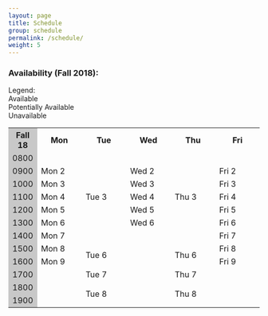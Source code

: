 ```yaml
---
layout: page
title: Schedule
group: schedule
permalink: /schedule/
weight: 5
---
```


### Availability (Fall 2018):

<div>
  <div class="legend">Legend: </div>
  <div class="legend"><div class="legendbox available"></div> Available</div>
  <div class="legend"><div class="legendbox potentially"></div> Potentially Available</div>
  <div class="legend"><div class="legendbox unavailable"></div> Unavailable</div>
</div>

<table class="classschedule">
  <colgroup>
    <col width="10%" style="background-color: #C8C8C8;"/>
    <col width="18%" />
    <col width="18%" />
    <col width="18%" />
    <col width="18%" />
    <col width="18%" />
  </colgroup>
  
  <tr class="header">
    <th>Fall 18</th>
    <th>Mon</th>
    <th>Tue</th>
    <th>Wed</th>
    <th>Thu</th>
    <th>Fri</th>
  </tr>
  
  <tr>
    <td rowspan = "2"> 0800 </td>
    <td rowspan = "2" class="unavailable"> <!-- Mon 1 --></td>
    <td rowspan = "3" class="unavailable"> <!-- Tue 1 --></td>
    <td rowspan = "2" class="unavailable"> <!-- Wed 1 --></td>
    <td rowspan = "3" class="unavailable"> <!-- Thu 1 --></td>
    <td rowspan = "2" class="unavailable"> <!-- Fri 1 --></td>
  </tr>
  
  <tr />
  
  <tr>
    <td rowspan = "2"> 0900 </td>
    <td rowspan = "2" class="maybe">Mon 2</td>
    <td rowspan = "2" class="maybe">Wed 2</td>
    <td rowspan = "2" class="maybe">Fri 2</td>
  </tr>
  
  <tr>
    <td rowspan = "3" class="unavail"> <!--Tue 2--> </td>
    <td rowspan = "3" class="unavail"> <!--Thu 2--> </td>
  </tr>
  
  <tr>
    <td rowspan = "2"> 1000 </td>
    <td rowspan = "2" class="avail">Mon 3</td>
    <td rowspan = "2" class="avail">Wed 3</td>
    <td rowspan = "2" class="avail">Fri 3</td>
  </tr>
  
  <tr />
  
  <tr>
    <td rowspan = "2"> 1100 </td>
    <td rowspan = "2" class="avail"> Mon 4</td>
    <td rowspan = "3" class="maybe"> Tue 3</td>
    <td rowspan = "2" class="avail"> Wed 4</td>
    <td rowspan = "3" class="maybe"> Thu 3</td>
    <td rowspan = "2" class="avail"> Fri 4</td>
  </tr>
  
  <tr />
  
  <tr>
    <td rowspan = "2"> 1200 </td>
    <td rowspan = "2" class="avail">Mon 5</td>
    <td rowspan = "2" class="avail">Wed 5</td>
    <td rowspan = "2" class="avail">Fri 5</td>    
  </tr>

  <tr>
    <td rowspan = "3" class="unavail"> <!--Tue 4--> </td>
    <td rowspan = "3" class="unavail"> <!--Thu 4--> </td>
  </tr>
  
  <tr>
    <td rowspan = "2"> 1300 </td>
    <td rowspan = "2" class="avail">Mon 6</td>
    <td rowspan = "2" class="avail">Wed 6</td>
    <td rowspan = "2" class="avail">Fri 6</td>
  </tr>
  
  <tr />
  
  <tr>
    <td rowspan = "2"> 1400 </td>
    <td rowspan = "2" class="maybe"> Mon 7</td>
    <td rowspan = "3" class="unavail"> <!--Tue 5--> </td>
    <td rowspan = "2" class="unavail"> <!-- Wed 7 --></td>
    <td rowspan = "3" class="unavail"> <!--Thu 5--> </td>
    <td rowspan = "2" class="maybe"> Fri 7</td>    
  </tr>
  
  <tr />
  
  <tr>
    <td rowspan = "2"> 1500 </td>
    <td rowspan = "2" class="maybe">Mon 8</td>
    <td rowspan = "2" class="unavail"><!-- Wed 8 --></td>
    <td rowspan = "2" class="maybe">Fri 8</td>    
  </tr>
  
  <tr>
    <td rowspan = "3" class="avail">Tue 6</td>
    <td rowspan = "3" class="avail">Thu 6</td>
  </tr>
  
  <tr>
    <td rowspan = "2"> 1600 </td>
    <td rowspan = "2" class="maybe">Mon 9</td>
    <td rowspan = "2" class="unavail"> <!--Wed 9--> </td>
    <td rowspan = "2" class="maybe">Fri 9</td>
  </tr>
  
  <tr />
  
  <tr>
    <td rowspan = "2"> 1700 </td>
    <td rowspan = "2" class="unavail"> <!--Mon 10--> </td>
    <td rowspan = "3" class="maybe"> Tue 7</td>
    <td rowspan = "2" class="unavail"> <!--Wed 10--> </td>
    <td rowspan = "3" class="maybe"> Thu 7</td>
    <td rowspan = "2" class="unavail"> <!--Fri 10--> </td> 
  </tr>
  
  <tr />
  
  <tr>
    <td rowspan = "2"> 1800 </td>
    <td rowspan = "2" class="unavail"> <!--Mon 11--> </td>
    <td rowspan = "2" class="unavail"> <!--Wed 11--> </td>
    <td rowspan = "2" class="unavail"> <!--Fri 11--> </td> 
  </tr>
  
  <tr>
    <td rowspan = "3" class="maybe">Tue 8</td>
    <td rowspan = "3" class="maybe">Thu 8</td>
  </tr>
  
  <tr>
    <td rowspan = "2"> 1900 </td>
    <td rowspan = "2" class="unavail"> <!--Mon 12--> </td>
    <td rowspan = "2" class="unavail"> <!--Wed 12--> </td>
    <td rowspan = "2" class="unavail"> <!--Fri 12--> </td> 
  </tr>
  
  <tr />
  
</table>